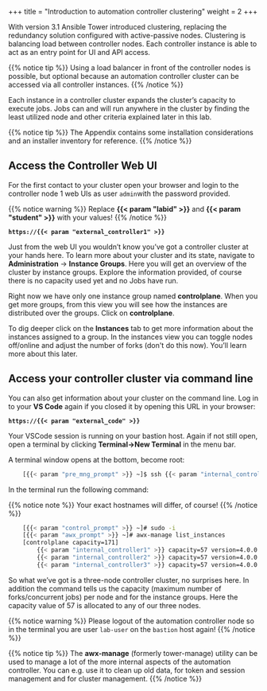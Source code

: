 +++
title = "Introduction to automation controller clustering"
weight = 2
+++

With version 3.1 Ansible Tower introduced clustering, replacing the redundancy solution configured with active-passive nodes. Clustering is balancing load between controller nodes. Each controller instance is able to act as an entry point for UI and API access.

{{% notice tip %}}
Using a load balancer in front of the controller nodes is possible, but optional because an automation controller cluster can be accessed via all controller instances.
{{% /notice %}}

Each instance in a controller cluster expands the cluster’s capacity to execute jobs. Jobs can and will run anywhere in the cluster by finding the least utilized node and other criteria explained later in this lab.

{{% notice tip %}}
The Appendix contains some installation considerations and an installer inventory for reference.
{{% /notice %}}

## Access the Controller Web UI

For the first contact to your cluster open your browser and login to the
controller node 1 web UIs as user `admin`with the password provided.

{{% notice warning %}}
Replace **{{< param "labid" >}}** and **{{< param "student" >}}** with your values!
{{% /notice %}}

**`https://{{< param "external_controller1" >}}`**

Just from the web UI you wouldn’t know you’ve got a controller cluster at your hands here. To learn more about your cluster and its state, navigate to  **Administration** -> **Instance Groups**. Here you will get an overview of the cluster by instance groups. Explore the information provided, of course there is no capacity used yet and no Jobs have run.

Right now we have only one instance group named **controlplane**. When you get more groups, from this view you will see how the instances are distributed over the groups. Click on **controlplane**.

To dig deeper click on the **Instances** tab to get more information about the instances assigned to a group. In the instances view you can toggle nodes off/online and adjust the number of forks (don't do this now). You’ll learn more about this later.

## Access your controller cluster via command line

You can also get information about your cluster on the command line. Log in to your **VS Code** again if you closed it by opening this URL in your browser:

**`https://{{< param "external_code" >}}`**

Your VSCode session is running on your bastion host. Again if not still open, open a terminal by clicking **Terminal->New Terminal** in the menu bar.

A terminal window opens at the bottom, become root:

```bash
    [{{< param "pre_mng_prompt" >}} ~]$ ssh {{< param "internal_controller1" >}}
```

In the terminal run the following command:

{{% notice note %}}
Your exact hostnames will differ, of course!
{{% /notice %}}

```bash
    [{{< param "control_prompt" >}} ~]# sudo -i
    [{{< param "awx_prompt" >}} ~]# awx-manage list_instances
    [controlplane capacity=171]
        {{< param "internal_controller1" >}} capacity=57 version=4.0.0 heartbeat="2020-08-27 09:06:21"
        {{< param "internal_controller2" >}} capacity=57 version=4.0.0 heartbeat="2020-08-27 09:05:58"
        {{< param "internal_controller3" >}} capacity=57 version=4.0.0 heartbeat="2020-08-27 09:06:00"
```

So what we’ve got is a three-node controller cluster, no surprises here. In addition the command tells us the capacity (maximum number of forks/concurrent jobs) per node and for the instance groups. Here the capacity value of 57 is allocated to any of our three nodes.

{{% notice warning %}}
Please logout of the automation controller node so in the terminal you are user `lab-user` on the `bastion` host again!
{{% /notice %}}


{{% notice tip %}}
The **awx-manage** (formerly tower-manage) utility can be used to manage a lot of the more internal aspects of the automation controller.
You can e.g. use it to clean up old data, for token and session management and for cluster management.
{{% /notice %}}
